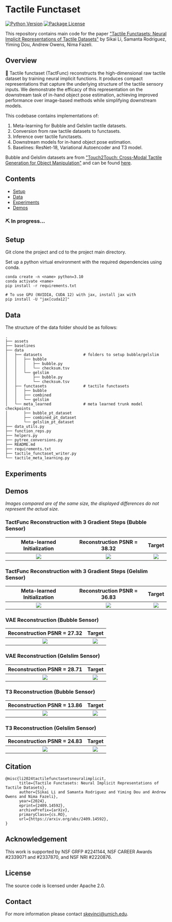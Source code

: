 # Tactile Functaset

[![Python Version][python-image]][python-url]
[![Package License][package-license-image]][package-license-url]

This repository contains main code for the paper ["Tactile Functasets: Neural Implicit Representations of Tactile Datasets"](https://arxiv.org/abs/2409.14592) by Sikai Li, Samanta Rodriguez, Yiming Dou, Andrew Owens, Nima Fazeli.

## Overview
🦾 Tactile functaset (TactFunc) reconstructs the high-dimensional raw tactile dataset by training neural implicit functions. It produces compact representations that capture the underlying structure of the tactile sensory inputs. We demonstrate the efficacy of this representation on the downstream task of in-hand object pose estimation, achieving improved performance over image-based methods while simplifying downstream models.

This codebase contains implementations of:

1. Meta-learning for Bubble and Gelslim tactile datasets.
2. Conversion from raw tactile datasets to functasets.
3. Inference over tactile functasets.
4. Downstream models for in-hand object pose estimation.
5. Baselines: ResNet-18, Variational Autoencoder and T3 model.

Bubble and Gelslim datasets are from ["Touch2Touch: Cross-Modal Tactile Generation for Object Manipulation"](https://www.arxiv.org/abs/2409.08269) and can be found [here](https://drive.google.com/drive/folders/15vWo5AWw9xVKE1wHbLhzm40ClPyRBYk5?usp=sharing ).

## Contents
- [Setup](#setup)
- [Data](#data)
- [Experiments](#experiments)
- [Demos](#demos)

### ⛏️ In progress...

## Setup
Git clone the project and cd to the project main directory.

Set up a python virtual environment with the required dependencies using conda.
```
conda create -n <name> python=3.10
conda activate <name>
pip install -r requirements.txt

# To use GPU (NVIDIA, CUDA 12) with jax, install jax with
pip install -U "jax[cuda12]"
```

## Data
The structure of the data folder should be as follows:
```
.
├── assets
├── baselines
├── data
│   ├── datasets                  # folders to setup bubble/gelslim
│   │   ├── bubble
│   │   │   ├── bubble.py
│   │   │   └── checksum.tsv
│   │   └── gelslim
│   │       ├── bubble.py
│   │       └── checksum.tsv
│   ├── functasets                # tactile functasets
│   │   ├── bubble
│   │   ├── combined
│   │   └── gelslim
│   └── meta_learned              # meta learned trunk model checkpoints
│       ├── bubble_pt_dataset
│       ├── combined_pt_dataset
│       └── gelslim_pt_dataset
├── data_utils.py
├── function_reps.py
├── helpers.py
├── pytree_conversions.py
├── README.md
├── requirements.txt
├── tactile_functaset_writer.py
└── tactile_meta_learning.py
```

## Experiments

## Demos
*Images compared are of the same size, the displayed differences do not represent the actual size.*
### TactFunc Reconstruction with 3 Gradient Steps (Bubble Sensor)
|  Meta-learned Initialization  |      Reconstruction PSNR = 38.32      |                 Target                 |
| :---------------------------: | :-----------------------------------: | :------------------------------------: |
| ![](./assets/functa_init.png) | ![](./assets/functa_bubble_recon.png) | ![](./assets/functa_bubble_target.png) |

### TactFunc Reconstruction with 3 Gradient Steps (Gelslim Sensor)
|  Meta-learned Initialization  |    Reconstruction PSNR = 36.83     |               Target                |
| :---------------------------: | :--------------------------------: | :---------------------------------: |
| ![](./assets/functa_init.png) | ![](./assets/functa_gel_recon.png) | ![](./assets/functa_gel_target.png) |

### VAE Reconstruction (Bubble Sensor)
|    Reconstruction PSNR = 27.32     |               Target                |
| :--------------------------------: | :---------------------------------: |
| ![](./assets/vae_bubble_recon.png) | ![](./assets/vae_bubble_target.png) |

### VAE Reconstruction (Gelslim Sensor)
|   Reconstruction PSNR = 28.71   |              Target              |
| :-----------------------------: | :------------------------------: |
| ![](./assets/vae_gel_recon.png) | ![](./assets/vae_gel_target.png) |

### T3 Reconstruction (Bubble Sensor)
|    Reconstruction PSNR = 13.86    |               Target               |
| :-------------------------------: | :--------------------------------: |
| ![](./assets/t3_bubble_recon.png) | ![](./assets/t3_bubble_target.png) |

### T3 Reconstruction (Gelslim Sensor)
|  Reconstruction PSNR = 24.83   |             Target              |
| :----------------------------: | :-----------------------------: |
| ![](./assets/t3_gel_recon.png) | ![](./assets/t3_gel_target.png) |

## Citation
```
@misc{li2024tactilefunctasetsneuralimplicit,
      title={Tactile Functasets: Neural Implicit Representations of Tactile Datasets}, 
      author={Sikai Li and Samanta Rodriguez and Yiming Dou and Andrew Owens and Nima Fazeli},
      year={2024},
      eprint={2409.14592},
      archivePrefix={arXiv},
      primaryClass={cs.RO},
      url={https://arxiv.org/abs/2409.14592}, 
}
```

## Acknowledgement
This work is supported by NSF GRFP \#2241144, NSF CAREER Awards \#2339071 and \#2337870, and NSF NRI \#2220876.

## License
The source code is licensed under Apache 2.0.

## Contact
For more information please contact skevinci@umich.edu.

[python-image]: https://img.shields.io/badge/Python-3.10%2B-brightgreen.svg
[python-url]: https://docs.python.org/3.10/
[package-license-image]: https://img.shields.io/badge/License-Apache_2.0-blue.svg
[package-license-url]: https://github.com/camel-ai/camel/blob/master/licenses/LICENSE
